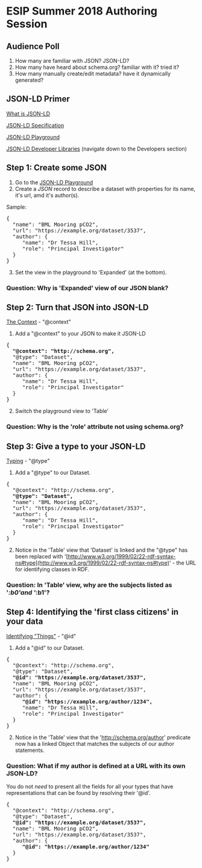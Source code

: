 # ESIP Summer 2018 Authoring Session

## Audience Poll

1. How many are familiar with JSON? JSON-LD?
2. How many have heard about schema.org? familiar with it? tried it?
3. How many manually create/edit metadata? have it dynamically generated?

## JSON-LD Primer

[What is JSON-LD](https://www.youtube.com/watch?v=vioCbTo3C-4)

[JSON-LD Specification](https://json-ld.org/spec/latest/json-ld/#basic-concepts)

[JSON-LD Playground](https://json-ld.org/playground/)

[JSON-LD Developer Libraries](https://json-ld.org/) (navigate down to the Developers section)

## Step 1: Create some JSON

1. Go to the [JSON-LD Playground](https://json-ld.org/playground/)
2. Create a *JSON* record to describe a dataset with properties for its name, it's url, amd it's author(s).

Sample:
<pre>
{
  "name": "BML Mooring pCO2",
  "url": "https://example.org/dataset/3537",
  "author": {
     "name": "Dr Tessa Hill",
     "role": "Principal Investigator"
  }
}
</pre>

3. Set the view in the playground to 'Expanded' (at the bottom).

### Question: Why is 'Expanded' view of our JSON blank? ###

## Step 2: Turn that JSON into JSON-LD

[The Context](https://json-ld.org/spec/latest/json-ld/#the-context) - "@context"

1. Add a "@context" to your JSON to make it JSON-LD

<pre>
{
  <strong>"@context": "http://schema.org",</strong>
  "@type": "Dataset",
  "name": "BML Mooring pCO2",
  "url": "https://example.org/dataset/3537",
  "author": {
     "name": "Dr Tessa Hill",
     "role": "Principal Investigator"
  }
}
</pre>

2. Switch the playground view to 'Table'

### Question: Why is the 'role' attribute not using schema.org? ###

## Step 3: Give a type to your JSON-LD

[Typing](https://json-ld.org/spec/latest/json-ld/#specifying-the-type) - "@type"

1. Add a "@type" to our Dataset.

<pre>
{
  "@context": "http://schema.org",
  <strong>"@type": "Dataset",</strong>
  "name": "BML Mooring pCO2",
  "url": "https://example.org/dataset/3537",
  "author": {
     "name": "Dr Tessa Hill",
     "role": "Principal Investigator"
  }
}
</pre>

2. Notice in the 'Table' view that 'Dataset' is linked and the "@type" has been replaced with '[http://www.w3.org/1999/02/22-rdf-syntax-ns#type](http://www.w3.org/1999/02/22-rdf-syntax-ns#type)' - the URL for identifying classes in RDF.

### Question: In 'Table' view, why are the subjects listed as '_:b0'and '_:b1'? ###

## Step 4: Identifying the 'first class citizens' in your data

[Identifying "Things"](https://json-ld.org/spec/latest/json-ld/#node-identifiers) - "@id"

1. Add a "@id" to our Dataset.

<pre>
{
  "@context": "http://schema.org",
  "@type": "Dataset",
  <strong>"@id": "https://example.org/dataset/3537",</strong>
  "name": "BML Mooring pCO2",
  "url": "https://example.org/dataset/3537",
  "author": {
     <strong>"@id": "https://example.org/author/1234",</strong>
     "name": "Dr Tessa Hill",
     "role": "Principal Investigator"
  }
}
</pre>

2. Notice in the 'Table' view that the 'http://schema.org/author' predicate now has a linked Object that matches the subjects of our author statements.

### Question: What if my author is defined at a URL with its own JSON-LD? ###

You do not *need* to present all the fields for all your types that have representations that can be found by resolving their '@id'.

<pre>
{
  "@context": "http://schema.org",
  "@type": "Dataset",
  <strong>"@id": "https://example.org/dataset/3537",</strong>
  "name": "BML Mooring pCO2",
  "url": "https://example.org/dataset/3537",
  "author": {
     <strong>"@id": "https://example.org/author/1234"</strong>
  }
}
</pre>



